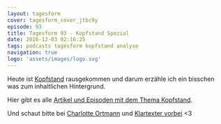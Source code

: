 ```yaml
---
layout: tagesform
cover: tagesform_cover_jtbc9y
episode: 93
title: Tagesform 93 - Kopfstand Spezial
date: 2016-12-03 02:16:25
tags: podcasts tagesform kopfstand analyse
navigation: true
logo: 'assets/images/logo.svg'
---
```


Heute ist [Kopfstand](http://hannesdiem.de/kopfstand/) rausgekommen und darum 
erzähle ich ein bisschen was zum inhaltlichen Hintergrund.

<!-- more -->

Hier gibt es alle [Artikel und Episoden mit dem Thema Kopfstand](http://hannesdiem.de/tag/kopfstand/).

Und schaut bitte bei [Charlotte Ortmann](http://www.charlotteortmann.de/)
und [Klartexter vorbei](https://klartexter.net/) <3
